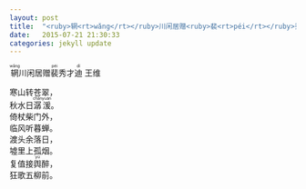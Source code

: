 ```yaml
---
layout: post
title:  "<ruby>辋<rt>wǎng</rt></ruby>川闲居赠<ruby>裴<rt>péi</rt></ruby>秀才<ruby>迪<rt>dí</rt></ruby> --- 王维"
date:   2015-07-21 21:30:33
categories: jekyll update
---
```

<section>
<ruby>辋<rt>wǎng</rt></ruby>川闲居赠<ruby>裴<rt>péi</rt></ruby>秀才<ruby>迪<rt>dí</rt></ruby>    
		王维    
			
寒山转苍翠，    
秋水日<ruby>潺<rt>chán</rt>湲<rt>yuán</rt></ruby>。  
倚杖柴门外，  
临风听暮蝉。  
渡头余落日，  
墟里上孤烟。  
复值接<ruby>舆<rt>yú</rt></ruby>醉，  
狂歌五柳前。  

</section>
